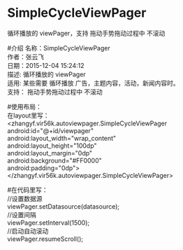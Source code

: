 # SimpleCycleViewPager
循环播放的 viewPager，支持 拖动手势拖动过程中 不滚动

#介绍
名称：SimpleCycleViewPager  
作者：张云飞  
日期：2015-12-04 15:24:12  
描述: 循环播放的 viewPager  
适用: 某些需要 循环播放 广告，主题内容，活动，新闻内容时。  
支持： 拖动手势拖动过程中 不滚动  

#使用布局：  
在layout里写：  
\<zhangyf.vir56k.autoviewpager.SimpleCycleViewPager  
android:id="@+id/viewpager"  
android:layout_width="wrap_content"  
android:layout_height="100dp"  
android:layout_margin="0dp"  
android:background="#FF0000"  
android:padding="0dp"\>\</zhangyf.vir56k.autoviewpager.SimpleCycleViewPager\>  

#在代码里写：  
//设置数据源  
viewPager.setDatasource(datasource);  
//设置间隔  
viewPager.setInterval(1500);  
//启动自动滚动  
viewPager.resumeScroll();  
